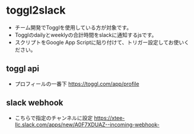 # toggl2slack
- チーム開発でTogglを使用している方が対象です。
- Togglのdailyとweeklyの合計時間をslackに通知するjsです。
- スクリプトをGoogle App Scriptに貼り付けて、トリガー設定してお使いください。

## toggl api
- プロフィールの一番下
https://toggl.com/app/profile

## slack webhook
- こちらで指定のチャンネルに設定
https://xtee-llc.slack.com/apps/new/A0F7XDUAZ--incoming-webhook-
